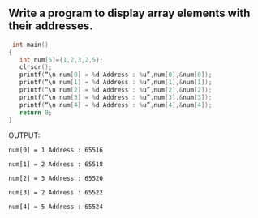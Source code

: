 ## Write a program to display array elements with their addresses.

 
```c
 int main()
{
   int num[5]={1,2,3,2,5};
   clrscr();
   printf(“\n num[0] = %d Address : %u”,num[0],&num[0]);
   printf(“\n num[1] = %d Address : %u”,num[1],&num[1]);
   printf(“\n num[2] = %d Address : %u”,num[2],&num[2]);
   printf(“\n num[3] = %d Address : %u”,num[3],&num[3]);
   printf(“\n num[4] = %d Address : %u”,num[4],&num[4]);
   return 0;
}
```
OUTPUT:
```
num[0] = 1 Address : 65516

num[1] = 2 Address : 65518

num[2] = 3 Address : 65520

num[3] = 2 Address : 65522

num[4] = 5 Address : 65524
```
